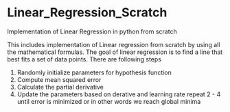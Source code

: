 # Linear_Regression_Scratch
Implementation of Linear Regression in python from scratch

This includes implementation of Linear regression from scratch by using all the mathematical formulas.
The goal of linear regression is to find a line that best fits a set of data points. There are following steps
1. Randomly initialize parameters for hypothesis function
2. Compute mean squared error
3. Calculate the partial derivative
4. Update the parameters based on derative and learning rate
repeat 2 - 4 until error is minimized or in other words we reach global minima
